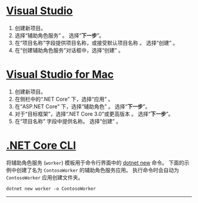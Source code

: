 # <a name="visual-studiotabvisual-studio"></a>[Visual Studio](#tab/visual-studio)

1. 创建新项目。
1. 选择“辅助角色服务”  。 选择“**下一步**”。
1. 在“项目名称”字段提供项目名称，或接受默认项目名称  。 选择“创建”  。
1. 在“创建辅助角色服务”对话框中，选择“创建”   。

# <a name="visual-studio-for-mactabvisual-studio-mac"></a>[Visual Studio for Mac](#tab/visual-studio-mac)

1. 创建新项目。
1. 在侧栏中的“.NET Core”  下，选择“应用”  。
1. 在“ASP.NET Core”  下，选择“辅助角色”  。 选择“**下一步**”。
1. 对于“目标框架”，选择“.NET Core 3.0”或更高版本   。 选择“**下一步**”。
1. 在“项目名称”  字段中提供名称。 选择“创建”  。

# <a name="net-core-clitabnetcore-cli"></a>[.NET Core CLI](#tab/netcore-cli)

将辅助角色服务 (`worker`) 模板用于命令行界面中的 [dotnet new](/dotnet/core/tools/dotnet-new) 命令。 下面的示例中创建了名为 `ContosoWorker` 的辅助角色服务应用。 执行命令时会自动为 `ContosoWorker` 应用创建文件夹。

```dotnetcli
dotnet new worker -o ContosoWorker
```

---
